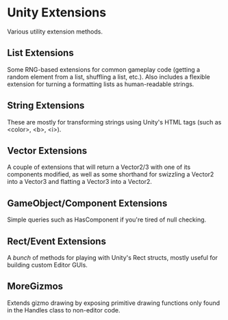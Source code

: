 # Unity Extensions
Various utility extension methods.

## List Extensions
Some RNG-based extensions for common gameplay code (getting a random element from a list, shuffling a list, etc.). Also includes a flexible extension for turning a formatting lists as human-readable strings.

## String Extensions
These are mostly for transforming strings using Unity's HTML tags (such as \<color\>, \<b\>, \<i\>).

## Vector Extensions
A couple of extensions that will return a Vector2/3 with one of its components modified, as well as some shorthand for swizzling a Vector2 into a Vector3 and flatting a Vector3 into a Vector2.

## GameObject/Component Extensions
Simple queries such as HasComponent<T> if you're tired of null checking.
  
## Rect/Event Extensions
A *bunch* of methods for playing with Unity's Rect structs, mostly useful for building custom Editor GUIs.

## MoreGizmos
Extends gizmo drawing by exposing primitive drawing functions only found in the Handles class to non-editor code.
